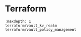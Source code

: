 
# Terraform

```{toctree}
:maxdepth: 1
terraform/vault_kv_realm
terraform/vault_policy_management
```



